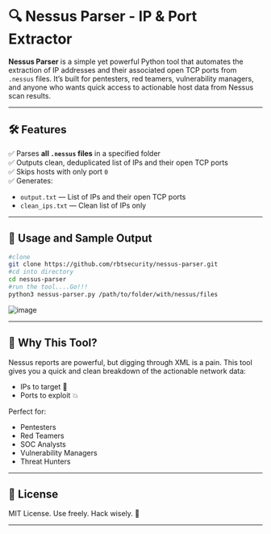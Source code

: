 # 🔍 Nessus Parser - IP & Port Extractor

**Nessus Parser** is a simple yet powerful Python tool that automates the extraction of IP addresses and their associated open TCP ports from `.nessus` files. It’s built for pentesters, red teamers, vulnerability managers, and anyone who wants quick access to actionable host data from Nessus scan results.

---

## 🛠 Features

✅ Parses **all `.nessus` files** in a specified folder  
✅ Outputs clean, deduplicated list of IPs and their open TCP ports  
✅ Skips hosts with only port `0`  
✅ Generates:
- `output.txt` — List of IPs and their open TCP ports  
- `clean_ips.txt` — Clean list of IPs only  

---

## 🚀 Usage and Sample Output

```bash
#clone
git clone https://github.com/rbtsecurity/nessus-parser.git
#cd into directory
cd nessus-parser
#run the tool....Go!!!
python3 nessus-parser.py /path/to/folder/with/nessus/files
```
![image](https://github.com/user-attachments/assets/08e35a1b-8265-4c42-9b32-59d0fc0b8035)

---

## 🧠 Why This Tool?

Nessus reports are powerful, but digging through XML is a pain. This tool gives you a quick and clean breakdown of the actionable network data:
- IPs to target 🎯
- Ports to exploit 💥

Perfect for:
- Pentesters  
- Red Teamers  
- SOC Analysts  
- Vulnerability Managers  
- Threat Hunters  

---

## 📜 License

MIT License. Use freely. Hack wisely. 🧠

---
